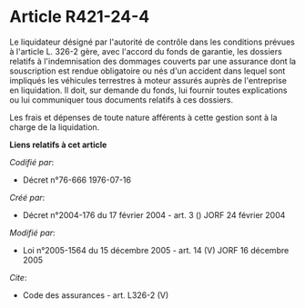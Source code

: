 # Article R421-24-4

Le liquidateur désigné par l'autorité de contrôle dans les conditions prévues à l'article L. 326-2 gère, avec l'accord du
fonds de garantie, les dossiers relatifs à l'indemnisation des dommages couverts par une assurance dont la souscription est
rendue obligatoire ou nés d'un accident dans lequel sont impliqués les véhicules terrestres à moteur assurés auprès de
l'entreprise en liquidation. Il doit, sur demande du fonds, lui fournir toutes explications ou lui communiquer tous documents
relatifs à ces dossiers. 

Les frais et dépenses de toute nature afférents à cette gestion sont à la charge de la liquidation.

**Liens relatifs à cet article**

_Codifié par_:

  - Décret n°76-666 1976-07-16

_Créé par_:

  - Décret n°2004-176 du 17 février 2004 - art. 3 () JORF 24 février 2004

_Modifié par_:

  - Loi n°2005-1564 du 15 décembre 2005 - art. 14 (V) JORF 16 décembre 2005

_Cite_:

  - Code des assurances - art. L326-2 (V)
